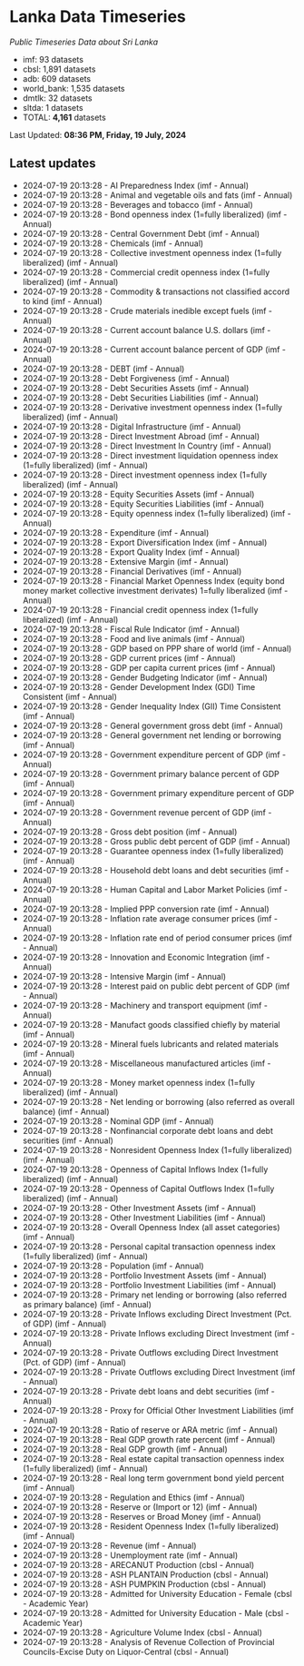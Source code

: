 # Lanka Data Timeseries
*Public Timeseries Data about Sri Lanka*

* imf: 93 datasets
* cbsl: 1,891 datasets
* adb: 609 datasets
* world_bank: 1,535 datasets
* dmtlk: 32 datasets
* sltda: 1 datasets
* TOTAL: **4,161** datasets

Last Updated: **08:36 PM, Friday, 19 July, 2024**

## Latest updates

* 2024-07-19 20:13:28 - AI Preparedness Index (imf - Annual)
* 2024-07-19 20:13:28 - Animal and vegetable oils and fats (imf - Annual)
* 2024-07-19 20:13:28 - Beverages and tobacco (imf - Annual)
* 2024-07-19 20:13:28 - Bond openness index (1=fully liberalized) (imf - Annual)
* 2024-07-19 20:13:28 - Central Government Debt (imf - Annual)
* 2024-07-19 20:13:28 - Chemicals (imf - Annual)
* 2024-07-19 20:13:28 - Collective investment openness index (1=fully liberalized) (imf - Annual)
* 2024-07-19 20:13:28 - Commercial credit openness index (1=fully liberalized) (imf - Annual)
* 2024-07-19 20:13:28 - Commodity & transactions not classified accord to kind (imf - Annual)
* 2024-07-19 20:13:28 - Crude materials inedible except fuels (imf - Annual)
* 2024-07-19 20:13:28 - Current account balance U.S. dollars (imf - Annual)
* 2024-07-19 20:13:28 - Current account balance percent of GDP (imf - Annual)
* 2024-07-19 20:13:28 - DEBT (imf - Annual)
* 2024-07-19 20:13:28 - Debt Forgiveness (imf - Annual)
* 2024-07-19 20:13:28 - Debt Securities Assets (imf - Annual)
* 2024-07-19 20:13:28 - Debt Securities Liabilities (imf - Annual)
* 2024-07-19 20:13:28 - Derivative investment openness index (1=fully liberalized) (imf - Annual)
* 2024-07-19 20:13:28 - Digital Infrastructure (imf - Annual)
* 2024-07-19 20:13:28 - Direct Investment Abroad (imf - Annual)
* 2024-07-19 20:13:28 - Direct Investment In Country (imf - Annual)
* 2024-07-19 20:13:28 - Direct investment liquidation openness index (1=fully liberalized) (imf - Annual)
* 2024-07-19 20:13:28 - Direct investment openness index (1=fully liberalized) (imf - Annual)
* 2024-07-19 20:13:28 - Equity Securities Assets (imf - Annual)
* 2024-07-19 20:13:28 - Equity Securities Liabilities (imf - Annual)
* 2024-07-19 20:13:28 - Equity openness index (1=fully liberalized) (imf - Annual)
* 2024-07-19 20:13:28 - Expenditure (imf - Annual)
* 2024-07-19 20:13:28 - Export Diversification Index (imf - Annual)
* 2024-07-19 20:13:28 - Export Quality Index (imf - Annual)
* 2024-07-19 20:13:28 - Extensive Margin (imf - Annual)
* 2024-07-19 20:13:28 - Financial Derivatives (imf - Annual)
* 2024-07-19 20:13:28 - Financial Market Openness Index (equity bond money market collective investment derivates) 1=fully liberalized (imf - Annual)
* 2024-07-19 20:13:28 - Financial credit openness index (1=fully liberalized) (imf - Annual)
* 2024-07-19 20:13:28 - Fiscal Rule Indicator (imf - Annual)
* 2024-07-19 20:13:28 - Food and live animals (imf - Annual)
* 2024-07-19 20:13:28 - GDP based on PPP share of world (imf - Annual)
* 2024-07-19 20:13:28 - GDP current prices (imf - Annual)
* 2024-07-19 20:13:28 - GDP per capita current prices (imf - Annual)
* 2024-07-19 20:13:28 - Gender Budgeting Indicator (imf - Annual)
* 2024-07-19 20:13:28 - Gender Development Index (GDI) Time Consistent (imf - Annual)
* 2024-07-19 20:13:28 - Gender Inequality Index (GII) Time Consistent (imf - Annual)
* 2024-07-19 20:13:28 - General government gross debt (imf - Annual)
* 2024-07-19 20:13:28 - General government net lending or borrowing (imf - Annual)
* 2024-07-19 20:13:28 - Government expenditure percent of GDP (imf - Annual)
* 2024-07-19 20:13:28 - Government primary balance percent of GDP (imf - Annual)
* 2024-07-19 20:13:28 - Government primary expenditure percent of GDP (imf - Annual)
* 2024-07-19 20:13:28 - Government revenue percent of GDP (imf - Annual)
* 2024-07-19 20:13:28 - Gross debt position (imf - Annual)
* 2024-07-19 20:13:28 - Gross public debt percent of GDP (imf - Annual)
* 2024-07-19 20:13:28 - Guarantee openness index (1=fully liberalized) (imf - Annual)
* 2024-07-19 20:13:28 - Household debt loans and debt securities (imf - Annual)
* 2024-07-19 20:13:28 - Human Capital and Labor Market Policies (imf - Annual)
* 2024-07-19 20:13:28 - Implied PPP conversion rate (imf - Annual)
* 2024-07-19 20:13:28 - Inflation rate average consumer prices (imf - Annual)
* 2024-07-19 20:13:28 - Inflation rate end of period consumer prices (imf - Annual)
* 2024-07-19 20:13:28 - Innovation and Economic Integration (imf - Annual)
* 2024-07-19 20:13:28 - Intensive Margin (imf - Annual)
* 2024-07-19 20:13:28 - Interest paid on public debt percent of GDP (imf - Annual)
* 2024-07-19 20:13:28 - Machinery and transport equipment (imf - Annual)
* 2024-07-19 20:13:28 - Manufact goods classified chiefly by material (imf - Annual)
* 2024-07-19 20:13:28 - Mineral fuels lubricants and related materials (imf - Annual)
* 2024-07-19 20:13:28 - Miscellaneous manufactured articles (imf - Annual)
* 2024-07-19 20:13:28 - Money market openness index (1=fully liberalized) (imf - Annual)
* 2024-07-19 20:13:28 - Net lending or borrowing (also referred as overall balance) (imf - Annual)
* 2024-07-19 20:13:28 - Nominal GDP (imf - Annual)
* 2024-07-19 20:13:28 - Nonfinancial corporate debt loans and debt securities (imf - Annual)
* 2024-07-19 20:13:28 - Nonresident Openness Index (1=fully liberalized) (imf - Annual)
* 2024-07-19 20:13:28 - Openness of Capital Inflows Index (1=fully liberalized) (imf - Annual)
* 2024-07-19 20:13:28 - Openness of Capital Outflows Index (1=fully liberalized) (imf - Annual)
* 2024-07-19 20:13:28 - Other Investment Assets (imf - Annual)
* 2024-07-19 20:13:28 - Other Investment Liabilities (imf - Annual)
* 2024-07-19 20:13:28 - Overall Openness Index (all asset categories) (imf - Annual)
* 2024-07-19 20:13:28 - Personal capital transaction openness index (1=fully liberalized) (imf - Annual)
* 2024-07-19 20:13:28 - Population (imf - Annual)
* 2024-07-19 20:13:28 - Portfolio Investment Assets (imf - Annual)
* 2024-07-19 20:13:28 - Portfolio Investment Liabilities (imf - Annual)
* 2024-07-19 20:13:28 - Primary net lending or borrowing (also referred as primary balance) (imf - Annual)
* 2024-07-19 20:13:28 - Private Inflows excluding Direct Investment (Pct. of GDP) (imf - Annual)
* 2024-07-19 20:13:28 - Private Inflows excluding Direct Investment (imf - Annual)
* 2024-07-19 20:13:28 - Private Outflows excluding Direct Investment (Pct. of GDP) (imf - Annual)
* 2024-07-19 20:13:28 - Private Outflows excluding Direct Investment (imf - Annual)
* 2024-07-19 20:13:28 - Private debt loans and debt securities (imf - Annual)
* 2024-07-19 20:13:28 - Proxy for Official Other Investment Liabilities (imf - Annual)
* 2024-07-19 20:13:28 - Ratio of reserve or ARA metric (imf - Annual)
* 2024-07-19 20:13:28 - Real GDP growth rate percent (imf - Annual)
* 2024-07-19 20:13:28 - Real GDP growth (imf - Annual)
* 2024-07-19 20:13:28 - Real estate capital transaction openness index (1=fully liberalized) (imf - Annual)
* 2024-07-19 20:13:28 - Real long term government bond yield percent (imf - Annual)
* 2024-07-19 20:13:28 - Regulation and Ethics (imf - Annual)
* 2024-07-19 20:13:28 - Reserve or (Import or 12) (imf - Annual)
* 2024-07-19 20:13:28 - Reserves or Broad Money (imf - Annual)
* 2024-07-19 20:13:28 - Resident Openness Index (1=fully liberalized) (imf - Annual)
* 2024-07-19 20:13:28 - Revenue (imf - Annual)
* 2024-07-19 20:13:28 - Unemployment rate (imf - Annual)
* 2024-07-19 20:13:28 - ARECANUT Production (cbsl - Annual)
* 2024-07-19 20:13:28 - ASH PLANTAIN Production (cbsl - Annual)
* 2024-07-19 20:13:28 - ASH PUMPKIN Production (cbsl - Annual)
* 2024-07-19 20:13:28 - Admitted for University Education - Female (cbsl - Academic Year)
* 2024-07-19 20:13:28 - Admitted for University Education - Male (cbsl - Academic Year)
* 2024-07-19 20:13:28 - Agriculture Volume Index (cbsl - Annual)
* 2024-07-19 20:13:28 - Analysis of Revenue Collection of Provincial Councils-Excise Duty on Liquor-Central (cbsl - Annual)
